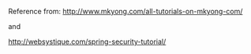 Reference from:
http://www.mkyong.com/all-tutorials-on-mkyong-com/

and

http://websystique.com/spring-security-tutorial/
